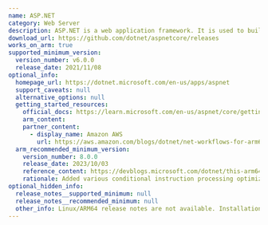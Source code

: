 ```yaml
---
name: ASP.NET
category: Web Server
description: ASP.NET is a web application framework. It is used to build dynamic websites, web applications and web services.
download_url: https://github.com/dotnet/aspnetcore/releases
works_on_arm: true
supported_minimum_version:
  version_number: v6.0.0
  release_date: 2021/11/08
optional_info:
  homepage_url: https://dotnet.microsoft.com/en-us/apps/aspnet
  support_caveats: null
  alternative_options: null
  getting_started_resources:
    official_docs: https://learn.microsoft.com/en-us/aspnet/core/getting-started/?view=aspnetcore-8.0
    arm_content:
    partner_content:
      - display_name: Amazon AWS
        url: https://aws.amazon.com/blogs/dotnet/net-workflows-for-arm64-with-codecatalyst-part-1/
  arm_recommended_minimum_version:
    version_number: 8.0.0
    release_date: 2023/10/03
    reference_content: https://devblogs.microsoft.com/dotnet/this-arm64-performance-in-dotnet-8/
    rationale: Added various conditional instruction processing optimizations, including conditional comparison, conditional increment, negation, and inversion, vector table lookup APIs, peephole optimizations, and more. Shows performance improvements of up to 50% in select cases.
optional_hidden_info:
  release_notes__supported_minimum: null
  release_notes__recommended_minimum: null
  other_info: Linux/ARM64 release notes are not available. Installation and testing are done via the [tar archive](https://github.com/dotnet/aspnetcore/releases/tag/v6.0.0).
---
```

